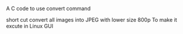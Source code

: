 A C code to use convert command

short cut convert all images into JPEG with lower size 800p
To make it excute in Linux GUI



